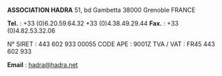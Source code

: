 **ASSOCIATION HADRA**
51, bd Gambetta
38000 Grenoble
FRANCE

**Tel.** :
+33 (0)6.20.59.64.32
+33 (0)4.38.49.29.44
**Fax.** :
+33 (0)4.82.53.32.06

N° SIRET : 443 602 933 00055
CODE APE : 9001Z
TVA / VAT : FR45 443 602 933

**Email** : [hadra@hadra.net](mailto:hadra@hadra.net)
